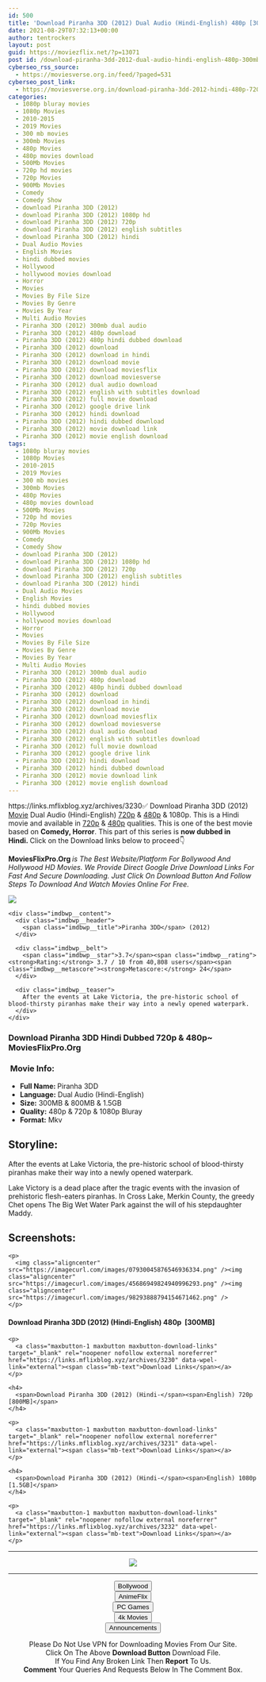 ```yaml
---
id: 500
title: 'Download Piranha 3DD (2012) Dual Audio (Hindi-English) 480p [300MB] || 720p [800MB] || 1080p [1.5GB]'
date: 2021-08-29T07:32:13+00:00
author: tentrockers
layout: post
guid: https://moviezflix.net/?p=13071
post id: /download-piranha-3dd-2012-dual-audio-hindi-english-480p-300mb-720p-800mb-1080p-1-5gb/
cyberseo_rss_source:
  - https://moviesverse.org.in/feed/?paged=531
cyberseo_post_link:
  - https://moviesverse.org.in/download-piranha-3dd-2012-hindi-480p-720p-1080p/
categories:
  - 1080p bluray movies
  - 1080p Movies
  - 2010-2015
  - 2019 Movies
  - 300 mb movies
  - 300mb Movies
  - 480p Movies
  - 480p movies download
  - 500Mb Movies
  - 720p hd movies
  - 720p Movies
  - 900Mb Movies
  - Comedy
  - Comedy Show
  - download Piranha 3DD (2012)
  - download Piranha 3DD (2012) 1080p hd
  - download Piranha 3DD (2012) 720p
  - download Piranha 3DD (2012) english subtitles
  - download Piranha 3DD (2012) hindi
  - Dual Audio Movies
  - English Movies
  - hindi dubbed movies
  - Hollywood
  - hollywood movies download
  - Horror
  - Movies
  - Movies By File Size
  - Movies By Genre
  - Movies By Year
  - Multi Audio Movies
  - Piranha 3DD (2012) 300mb dual audio
  - Piranha 3DD (2012) 480p download
  - Piranha 3DD (2012) 480p hindi dubbed download
  - Piranha 3DD (2012) download
  - Piranha 3DD (2012) download in hindi
  - Piranha 3DD (2012) download movie
  - Piranha 3DD (2012) download moviesflix
  - Piranha 3DD (2012) download moviesverse
  - Piranha 3DD (2012) dual audio download
  - Piranha 3DD (2012) english with subtitles download
  - Piranha 3DD (2012) full movie download
  - Piranha 3DD (2012) google drive link
  - Piranha 3DD (2012) hindi download
  - Piranha 3DD (2012) hindi dubbed download
  - Piranha 3DD (2012) movie download link
  - Piranha 3DD (2012) movie english download
tags:
  - 1080p bluray movies
  - 1080p Movies
  - 2010-2015
  - 2019 Movies
  - 300 mb movies
  - 300mb Movies
  - 480p Movies
  - 480p movies download
  - 500Mb Movies
  - 720p hd movies
  - 720p Movies
  - 900Mb Movies
  - Comedy
  - Comedy Show
  - download Piranha 3DD (2012)
  - download Piranha 3DD (2012) 1080p hd
  - download Piranha 3DD (2012) 720p
  - download Piranha 3DD (2012) english subtitles
  - download Piranha 3DD (2012) hindi
  - Dual Audio Movies
  - English Movies
  - hindi dubbed movies
  - Hollywood
  - hollywood movies download
  - Horror
  - Movies
  - Movies By File Size
  - Movies By Genre
  - Movies By Year
  - Multi Audio Movies
  - Piranha 3DD (2012) 300mb dual audio
  - Piranha 3DD (2012) 480p download
  - Piranha 3DD (2012) 480p hindi dubbed download
  - Piranha 3DD (2012) download
  - Piranha 3DD (2012) download in hindi
  - Piranha 3DD (2012) download movie
  - Piranha 3DD (2012) download moviesflix
  - Piranha 3DD (2012) download moviesverse
  - Piranha 3DD (2012) dual audio download
  - Piranha 3DD (2012) english with subtitles download
  - Piranha 3DD (2012) full movie download
  - Piranha 3DD (2012) google drive link
  - Piranha 3DD (2012) hindi download
  - Piranha 3DD (2012) hindi dubbed download
  - Piranha 3DD (2012) movie download link
  - Piranha 3DD (2012) movie english download
---
```

<div class="thecontent clearfix">
  <p>
    https://links.mflixblog.xyz/archives/3230✅ Download Piranha 3DD (2012) <a href="https://moviesverse.org.in/category/movies/" data-wpel-link="internal">Movie</a> Dual Audio (Hindi-English) <a href="https://moviesverse.org.in/720p-movies/" data-wpel-link="internal">720p</a>&nbsp;&&nbsp;<a href="https://moviesverse.org.in/480p-movies/" data-wpel-link="internal">480p</a> & 1080p. This is a Hindi movie and available in <a href="https://moviesverse.org.in/720p-movies/" data-wpel-link="internal">720p</a>&nbsp;&&nbsp;<a href="https://moviesverse.org.in/480p-movies/" data-wpel-link="internal">480p</a> qualities. This is one of the best movie based on <strong>Comedy, Horror</strong>. This part of this series is <strong>now dubbed in <span>Hindi.&nbsp;</span></strong><span>Click on the Download links below to proceed👇</span>
  </p>
  
  <p>
    <strong><span>MoviesFlixPro.Org&nbsp;</span></strong><em>is The Best Website/Platform For Bollywood And Hollywood HD Movies. We Provide Direct Google Drive Download Links For Fast And Secure Downloading. Just Click On Download Button And Follow Steps To&nbsp;Download And Watch Movies Online For Free.</em>
  </p>
  
  <div class="imdbwp imdbwp--movie dark">
    <div class="imdbwp__thumb">
      <a class="imdbwp__link" target="_blank" title="Piranha 3DD" href="https://www.imdb.com/title/tt1714203/" rel="nofollow external noopener noreferrer" data-wpel-link="external"><img class="imdbwp__img" src="https://m.media-amazon.com/images/M/MV5BMjAzMzY4NTk0M15BMl5BanBnXkFtZTcwMDA4ODU3Nw@@._V1_SX300.jpg" /></a>
    </div>
    
    <div class="imdbwp__content">
      <div class="imdbwp__header">
        <span class="imdbwp__title">Piranha 3DD</span> (2012)
      </div>
      
      <div class="imdbwp__belt">
        <span class="imdbwp__star">3.7</span><span class="imdbwp__rating"><strong>Rating:</strong> 3.7 / 10 from 40,808 users</span><span class="imdbwp__metascore"><strong>Metascore:</strong> 24</span>
      </div>
      
      <div class="imdbwp__teaser">
        After the events at Lake Victoria, the pre-historic school of blood-thirsty piranhas make their way into a newly opened waterpark.
      </div>
    </div>
  </div>
  
  <h3>
    <span>Download Piranha 3DD Hindi Dubbed 720p & 480p~ MoviesFlixPro.Org</span>
  </h3>
  
  <h3>
    <span>&nbsp;Movie Info:&nbsp;</span>
  </h3>
  
  <ul>
    <li>
      <strong>Full Name: </strong>Piranha 3DD
    </li>
    <li>
      <strong>Language:</strong> Dual Audio (Hindi-English)
    </li>
    <li>
      <strong>Size:</strong> 300MB & 800MB & 1.5GB
    </li>
    <li>
      <strong>Quality:</strong> 480p & 720p & 1080p Bluray
    </li>
    <li>
      <strong>Format:</strong>&nbsp;Mkv
    </li>
  </ul>
  
  <h2>
    <span>Storyline:</span>
  </h2>
  
  <p>
    After the events at Lake Victoria, the pre-historic school of blood-thirsty piranhas make their way into a newly opened waterpark.
  </p>
  
  <div>
    Lake Victory is a dead place after the tragic events with the invasion of prehistoric flesh-eaters piranhas. In Cross Lake, Merkin County, the greedy Chet opens The Big Wet Water Park against the will of his stepdaughter Maddy.
  </div>
  
  <div class="summary_text">
    <h2>
      <span>Screenshots:</span>
    </h2>
    
    <p>
      <img class="aligncenter" src="https://imagecurl.com/images/07930045876546936334.png" /><img class="aligncenter" src="https://imagecurl.com/images/45686949824940996293.png" /><img class="aligncenter" src="https://imagecurl.com/images/98293888794154671462.png" />
    </p>
  </div>
  
  <div class="inline canwrap">
    <h4>
      <span>Download Piranha 3DD (2012) (Hindi-English) </span><span>480p&nbsp; [300MB]</span>
    </h4>
    
    <p>
      <a class="maxbutton-1 maxbutton maxbutton-download-links" target="_blank" rel="noopener nofollow external noreferrer" href="https://links.mflixblog.xyz/archives/3230" data-wpel-link="external"><span class="mb-text">Download Links</span></a>
    </p>
    
    <h4>
      <span>Download Piranha 3DD (2012) (Hindi-</span><span>English) 720p [800MB]</span>
    </h4>
    
    <p>
      <a class="maxbutton-1 maxbutton maxbutton-download-links" target="_blank" rel="noopener nofollow external noreferrer" href="https://links.mflixblog.xyz/archives/3231" data-wpel-link="external"><span class="mb-text">Download Links</span></a>
    </p>
    
    <h4>
      <span>Download Piranha 3DD (2012) (Hindi-</span><span>English) 1080p [1.5GB]</span>
    </h4>
    
    <p>
      <a class="maxbutton-1 maxbutton maxbutton-download-links" target="_blank" rel="noopener nofollow external noreferrer" href="https://links.mflixblog.xyz/archives/3232" data-wpel-link="external"><span class="mb-text">Download Links</span></a>
    </p>
  </div>
</div>

<center>
  </p> 
  
  <hr />
  
  <p>
    <a href="http://gdrivepro.xyz/join.php" data-wpel-link="external" target="_blank" rel="nofollow external noopener noreferrer"><img src="https://i.imgur.com/FhMdWdW.png" /></a>
  </p>
  
  <hr />
  
  <p>
    <a href="https://dogemovies.xyz" target="_blank" data-wpel-link="external" rel="nofollow external noopener noreferrer"><button class="button button5">Bollywood</button></a><br /> <a href="https://animeflix.in" target="_blank" data-wpel-link="external" rel="nofollow external noopener noreferrer"><button class="button button5">AnimeFlix</button></a><br /> <a href="https://gamesflix.net/" target="_blank" data-wpel-link="external" rel="nofollow external noopener noreferrer"><button class="button button5">PC Games</button></a><br /> <a href="https://uhdmovies.in" target="_blank" data-wpel-link="external" rel="nofollow external noopener noreferrer"><button class="button button5">4k Movies</button></a><br /> <a href="https://moviesverse.org.in/announcements/" target="_blank" data-wpel-link="internal" rel="noopener"><button class="button button5">Announcements</button></a>
  </p>
  
  <div class="alert alert-danger">
    Please Do Not Use VPN for Downloading Movies From Our Site.
  </div>
  
  <div class="alert alert-success">
    Click On The Above <strong>Download Button</strong> Download File.
  </div>
  
  <div class="alert alert-warning">
    If You Find Any Broken Link Then <strong>Report</strong> To Us.
  </div>
  
  <div class="alert alert-info">
    <strong>Comment</strong> Your Queries And Requests Below In The Comment Box.
  </div>
  
  <p>
    </center>
  </p>